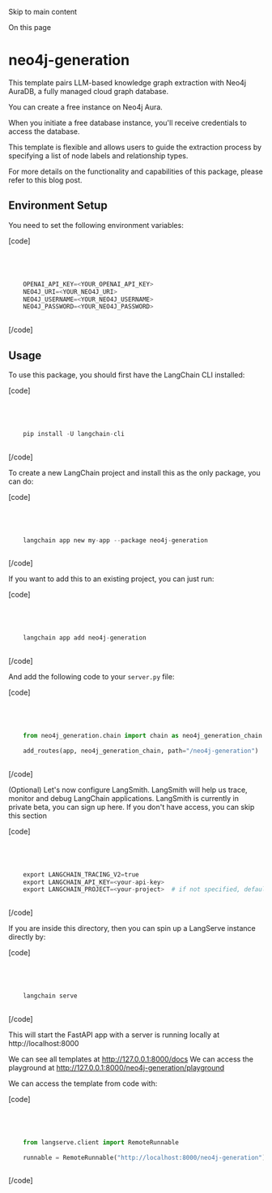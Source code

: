 

Skip to main content

On this page

# neo4j-generation

This template pairs LLM-based knowledge graph extraction with Neo4j AuraDB, a fully managed cloud graph database.

You can create a free instance on Neo4j Aura.

When you initiate a free database instance, you'll receive credentials to access the database.

This template is flexible and allows users to guide the extraction process by specifying a list of node labels and relationship types.

For more details on the functionality and capabilities of this package, please refer to this blog post.

## Environment Setup​

You need to set the following environment variables:

[code]
```python




    OPENAI_API_KEY=<YOUR_OPENAI_API_KEY>  
    NEO4J_URI=<YOUR_NEO4J_URI>  
    NEO4J_USERNAME=<YOUR_NEO4J_USERNAME>  
    NEO4J_PASSWORD=<YOUR_NEO4J_PASSWORD>  
    


```
[/code]


## Usage​

To use this package, you should first have the LangChain CLI installed:

[code]
```python




    pip install -U langchain-cli  
    


```
[/code]


To create a new LangChain project and install this as the only package, you can do:

[code]
```python




    langchain app new my-app --package neo4j-generation  
    


```
[/code]


If you want to add this to an existing project, you can just run:

[code]
```python




    langchain app add neo4j-generation  
    


```
[/code]


And add the following code to your `server.py` file:

[code]
```python




    from neo4j_generation.chain import chain as neo4j_generation_chain  
      
    add_routes(app, neo4j_generation_chain, path="/neo4j-generation")  
    


```
[/code]


(Optional) Let's now configure LangSmith. LangSmith will help us trace, monitor and debug LangChain applications. LangSmith is currently in private beta, you can sign up here. If you don't have
access, you can skip this section

[code]
```python




    export LANGCHAIN_TRACING_V2=true  
    export LANGCHAIN_API_KEY=<your-api-key>  
    export LANGCHAIN_PROJECT=<your-project>  # if not specified, defaults to "default"  
    


```
[/code]


If you are inside this directory, then you can spin up a LangServe instance directly by:

[code]
```python




    langchain serve  
    


```
[/code]


This will start the FastAPI app with a server is running locally at http://localhost:8000

We can see all templates at http://127.0.0.1:8000/docs We can access the playground at http://127.0.0.1:8000/neo4j-generation/playground

We can access the template from code with:

[code]
```python




    from langserve.client import RemoteRunnable  
      
    runnable = RemoteRunnable("http://localhost:8000/neo4j-generation")  
    


```
[/code]


